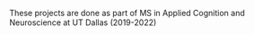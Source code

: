 These projects are done as part of MS in Applied Cognition and Neuroscience at UT Dallas (2019-2022)

